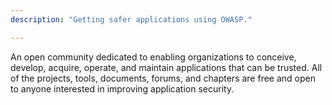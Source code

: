 ```yaml
---
description: "Getting safer applications using OWASP."

---
```

An open community dedicated to enabling organizations to conceive, develop, acquire, operate, and maintain applications that can be trusted. All of the projects, tools, documents, forums, and chapters are free and open to anyone interested in improving application security.
